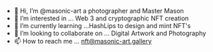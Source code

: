 - 👋 Hi, I’m @masonic-art a photographer and Master Mason
- 👀 I’m interested in ... Web 3 and cryptographic NFT creation
- 🌱 I’m currently learning ...HashLips to design and mint NFT's
- 💞️ I’m looking to collaborate on ... Digital Artwork and Photography
- 📫 How to reach me ... nft@masonic-art.gallery

<!---
masonic-art/masonic-art is a ✨ special ✨ repository because its `README.md` (this file) appears on your GitHub profile.
You can click the Preview link to take a look at your changes.
--->
